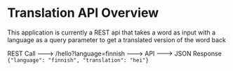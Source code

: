 # Translation API Overview
This application is currently a REST api that takes a word as input with a language as a query parameter to get a translated version of the word back

REST Call ---> /hello?language=finnish ---> API ---> JSON Response `{"language": "finnish", "translation": "hei"}`